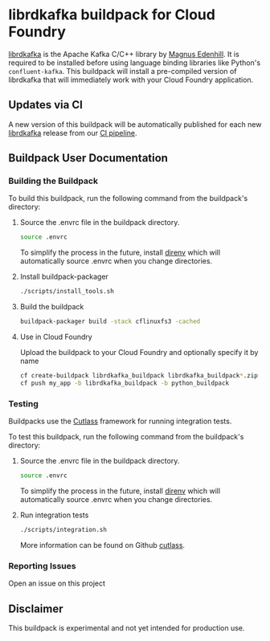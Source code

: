 # librdkafka buildpack for Cloud Foundry

[librdkafka](https://github.com/edenhill/librdkafka) is the Apache Kafka C/C++ library by [Magnus Edenhill](http://www.edenhill.se/). It is required to be installed before using language binding libraries like Python's `confluent-kafka`. This buildpack will install a pre-compiled version of librdkafka that will immediately work with your Cloud Foundry application.

## Updates via CI

A new version of this buildpack will be automatically published for each new [librdkafka](https://github.com/edenhill/librdkafka) release from our [CI pipeline](https://ci2.starkandwayne.com/teams/cfcommunity/pipelines/librdkafka-buildpack).


## Buildpack User Documentation

### Building the Buildpack

To build this buildpack, run the following command from the buildpack's directory:

1. Source the .envrc file in the buildpack directory.

    ```bash
    source .envrc
    ```

    To simplify the process in the future, install [direnv](https://direnv.net/) which will automatically source .envrc when you change directories.

1. Install buildpack-packager

    ```bash
    ./scripts/install_tools.sh
    ```

1. Build the buildpack

    ```bash
    buildpack-packager build -stack cflinuxfs3 -cached
    ```

1. Use in Cloud Foundry

    Upload the buildpack to your Cloud Foundry and optionally specify it by name

    ```bash
    cf create-buildpack librdkafka_buildpack librdkafka_buildpack*.zip 100
    cf push my_app -b librdkafka_buildpack -b python_buildpack
    ```

### Testing

Buildpacks use the [Cutlass](https://github.com/cloudfoundry/libbuildpack/cutlass) framework for running integration tests.

To test this buildpack, run the following command from the buildpack's directory:

1. Source the .envrc file in the buildpack directory.

    ```bash
    source .envrc
    ```

    To simplify the process in the future, install [direnv](https://direnv.net/) which will automatically source .envrc when you change directories.

1. Run integration tests

    ```bash
    ./scripts/integration.sh
    ```

    More information can be found on Github [cutlass](https://github.com/cloudfoundry/libbuildpack/cutlass).

### Reporting Issues

Open an issue on this project

## Disclaimer

This buildpack is experimental and not yet intended for production use.
